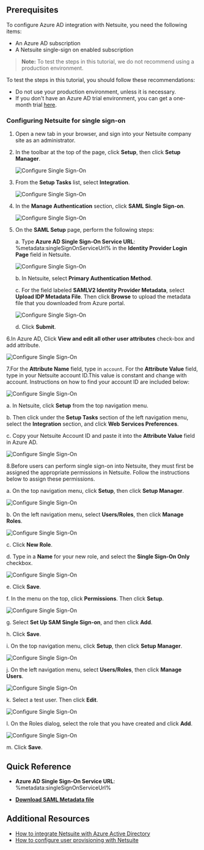 ## Prerequisites

To configure Azure AD integration with Netsuite, you need the following items:

- An Azure AD subscription
- A Netsuite single-sign on enabled subscription

> **Note:**
> To test the steps in this tutorial, we do not recommend using a production environment.

To test the steps in this tutorial, you should follow these recommendations:

- Do not use your production environment, unless it is necessary.
- If you don't have an Azure AD trial environment, you can get a one-month trial [here](https://azure.microsoft.com/pricing/free-trial/).

### Configuring Netsuite for single sign-on

1. Open a new tab in your browser, and sign into your Netsuite company site as an administrator.

2. In the toolbar at the top of the page, click **Setup**, then click **Setup Manager**.

    ![Configure Single Sign-On](./media/ns-setup.png)

3. From the **Setup Tasks** list, select **Integration**.

	![Configure Single Sign-On](./media/ns-integration.png)

4. In the **Manage Authentication** section, click **SAML Single Sign-on**.

	![Configure Single Sign-On](./media/ns-saml.png)

5. On the **SAML Setup** page, perform the following steps:
   
    a. Type **Azure AD Single Sign-On Service URL**: %metadata:singleSignOnServiceUrl% in the **Identity Provider Login Page** field in Netsuite.
  
   ![Configure Single Sign-On](./media/ns-saml-setup.png)
  
   b. In Netsuite, select **Primary Authentication Method**.

   c. For the field labeled **SAMLV2 Identity Provider Metadata**, select **Upload IDP Metadata File**. Then click **Browse** to upload the metadata file that you downloaded from Azure portal.

   ![Configure Single Sign-On](./media/ns-sso-setup.png)

   d. Click **Submit**.

6.In Azure AD, Click **View and edit all other user attributes** check-box and add attribute.

   ![Configure Single Sign-On](./media/ns-attributes.png)

7.For the **Attribute Name** field, type in `account`. For the **Attribute Value** field, type in your Netsuite account ID.This value is constant and change with account. Instructions on how to find your account ID are included below:

   ![Configure Single Sign-On](./media/ns-add-attribute.png)

   a. In Netsuite, click **Setup** from the top navigation menu. 

   b. Then click under the **Setup Tasks** section of the left navigation menu, select the **Integration** section, and click **Web Services Preferences**.

   c. Copy your Netsuite Account ID and paste it into the **Attribute Value** field in Azure AD.

![Configure Single Sign-On](./media/ns-account-id.png)

8.Before users can perform single sign-on into Netsuite, they must first be assigned the appropriate permissions in Netsuite. Follow the instructions below to assign these permissions.

   a. On the top navigation menu, click **Setup**, then click **Setup Manager**.
      
   ![Configure Single Sign-On](./media/ns-setup.png)

   b. On the left navigation menu, select **Users/Roles**, then click **Manage Roles**.
      
   ![Configure Single Sign-On](./media/ns-manage-roles.png)

   c. Click **New Role**.

   d. Type in a **Name** for your new role, and select the **Single Sign-On Only** checkbox.
      
   ![Configure Single Sign-On](./media/ns-new-role.png)

   e. Click **Save**.

   f. In the menu on the top, click **Permissions**. Then click **Setup**.
      
   ![Configure Single Sign-On](./media/ns-sso.png)

   g. Select **Set Up SAM Single Sign-on**, and then click **Add**. 

   h. Click **Save**.

   i. On the top navigation menu, click **Setup**, then click **Setup Manager**.
      
   ![Configure Single Sign-On](./media/ns-setup.png)

   j. On the left navigation menu, select **Users/Roles**, then click **Manage Users**.
      
   ![Configure Single Sign-On](./media/ns-manage-users.png)

   k. Select a test user. Then click **Edit**.
      
   ![Configure Single Sign-On](./media/ns-edit-user.png)

   l. On the Roles dialog, select the role that you have created and click **Add**.
      
   ![Configure Single Sign-On](./media/ns-add-role.png)

   m. Click **Save**.

## Quick Reference

* **Azure AD Single Sign-On Service URL**: %metadata:singleSignOnServiceUrl%

* **[Download SAML Metadata file](%metadata:metadataDownloadUrl%)**



## Additional Resources

* [How to integrate Netsuite with Azure Active Directory](active-directory-saas-netsuite-tutorial.md)
* [How to configure user provisioning with Netsuite](active-directory-saas-netsuite-user-provisioning-tutorial.md)
